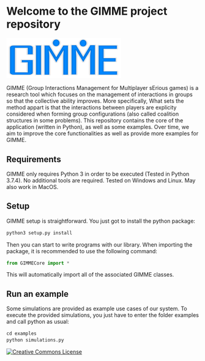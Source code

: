# Welcome to the GIMME project repository

<img src="ReadmeImages/logo.png" width="300">


GIMME (Group Interactions Management for Multiplayer sErious games) is a research tool which focuses on the management of 
interactions in groups so that the collective ability improves. 
More specifically, 
What sets the method appart is that the interactions between players are explicity considered when forming group configurations (also called coalition structures in some problems).
This repository contains the core of the application (written in Python), as well as some examples. 
Over time, we aim to improve the core functionalities as well as provide more examples for GIMME.


## Requirements

GIMME only requires Python 3 in order to be executed (Tested in Python 3.7.4). No additional tools are required.
Tested on Windows and Linux. May also work in MacOS.


## Setup

GIMME setup is straightforward. You just got to install the python package:

```python 
python3 setup.py install
```

Then you can start to write programs with our library.
When importing the package, it is recommended to use the following command:

```python 
from GIMMECore import *
```
This will automatically import all of the associated GIMME classes.


## Run an example

Some simulations are provided as example use cases of our system. To execute the provided simulations, you just have to enter the folder examples and call python as usual:

```python 
cd examples
python simulations.py
```

 <a rel="license" href="http://creativecommons.org/licenses/by/4.0/"><img alt="Creative Commons License" style="border-width:0" src="https://i.creativecommons.org/l/by/4.0/88x31.png" /></a><br />

